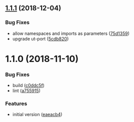 ## [1.1.1](https://github.com/softwaregroup-bg/ut-dispatch-db/compare/v1.1.0...v1.1.1) (2018-12-04)


### Bug Fixes

* allow namespaces and imports as parameters ([75d1359](https://github.com/softwaregroup-bg/ut-dispatch-db/commit/75d1359))
* upgrade ut-port ([5cdb820](https://github.com/softwaregroup-bg/ut-dispatch-db/commit/5cdb820))



<a name="1.1.0"></a>
# 1.1.0 (2018-11-10)


### Bug Fixes

* build ([c0ddc5f](https://github.com/softwaregroup-bg/ut-dispatch-db/commit/c0ddc5f))
* lint ([a755915](https://github.com/softwaregroup-bg/ut-dispatch-db/commit/a755915))


### Features

* initial version ([eaeacb4](https://github.com/softwaregroup-bg/ut-dispatch-db/commit/eaeacb4))



